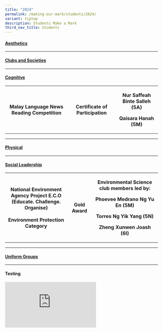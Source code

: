 ```yaml
---
title: "2024"
permalink: /making-our-mark/students/2024/
variant: tiptap
description: Students Make a Mark
third_nav_title: Students
---
```

<h4><strong><u>Aesthetics</u></strong><br></h4>
<hr>
<h4><strong><u>Clubs and Societies</u></strong><br></h4>
<hr>
<h4><strong><u>Cognitive</u></strong></h4>
<p></p>
<table>
<tbody>
<tr>
<th rowspan="1" colspan="1">
<p>Malay Language News Reading Competition</p>
</th>
<th rowspan="1" colspan="1">
<p>Certificate of Participation</p>
</th>
<th rowspan="1" colspan="1">
<p>Nur Saffeah Binte Salleh (5A)</p>
<p>Qaisara Hanah (5M)</p>
</th>
</tr>
</tbody>
</table>
<hr>
<h4><strong><u>Physical</u></strong><br></h4>
<hr>
<h4><strong><u>Social Leadership</u></strong><br></h4>
<table>
<tbody>
<tr>
<th rowspan="1" colspan="1">
<p><strong>National Environment Agency Project E.C.O </strong>
<br><strong>(Educate. Challenge. Organise) </strong>
<br>
<br><strong>Environment Protection Category</strong>
</p>
</th>
<th rowspan="1" colspan="1">
<p>Gold Award</p>
</th>
<th rowspan="1" colspan="1">
<p>Environmental Science club members led by:</p>
<p>Phoevee Medrano Ng Yu En (5M)</p>
<p>Torres Ng Yik Yang (5N)</p>
<p>Zheng Xunwen Joash (6I)</p>
</th>
</tr>
</tbody>
</table>
<hr>
<h4><strong><u>Uniform Groups</u></strong><br></h4>
<hr>
<h4>Testing<br></h4>
<div class="iframe-wrapper">
<iframe allowfullscreen="true" frameborder="0" src="https://docs.google.com/spreadsheets/d/e/2PACX-1vSl3AOOfpEceWisoa0EPBvPHaD5UPANdO2aRTeVFOkiQfrcpGjgOJxskPbCKmw-e5Bp3wMyzf7NrycA/pubhtml?widget=true&amp;headers=false"></iframe>
</div>
<p></p>
